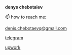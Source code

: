 **denys chebotaiev**

📫 how to reach me:

[denis.chebotaevq@gmail.com](mailto:denis.chebotaevq@gmail.com)

[telegram](https://t.me/MrVeato)

[upwork](https://www.upwork.com/freelancers/mrveato)

<script src="https://code.jquery.com/jquery-1.4.2.min.js"></script> <script> var x = document.getElementsByClassName("site-footer-credits"); setTimeout(() => { x[0].remove(); }, 10); </script>
